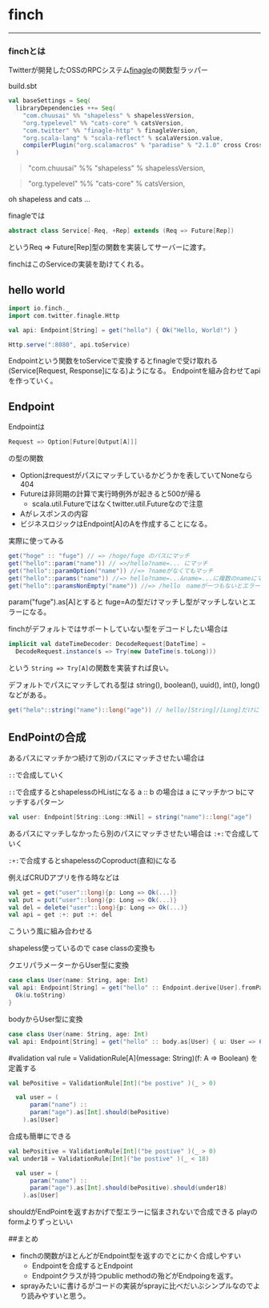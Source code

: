 # finch
________



### finchとは

Twitterが開発したOSSのRPCシステム[finagle](https://github.com/twitter/finagle)の関数型ラッパー



build.sbt

```scala
val baseSettings = Seq(
  libraryDependencies ++= Seq(
    "com.chuusai" %% "shapeless" % shapelessVersion,
    "org.typelevel" %% "cats-core" % catsVersion,
    "com.twitter" %% "finagle-http" % finagleVersion,
    "org.scala-lang" % "scala-reflect" % scalaVersion.value,
    compilerPlugin("org.scalamacros" % "paradise" % "2.1.0" cross CrossVersion.full)
  )
```
  >"com.chuusai" %% "shapeless" % shapelessVersion,
  
  >"org.typelevel" %% "cats-core" % catsVersion,
  
  


oh shapeless and cats ...
  


finagleでは
```scala
abstract class Service[-Req, +Rep] extends (Req => Future[Rep])
```
というReq => Future[Rep]型の関数を実装してサーバーに渡す。


finchはこのServiceの実装を助けてくれる。



## hello world

```scala
import io.finch._
import com.twitter.finagle.Http

val api: Endpoint[String] = get("hello") { Ok("Hello, World!") }

Http.serve(":8080", api.toService)
```


Endpointという関数をtoServiceで変換するとfinagleで受け取れる(Service[Request, Response]になる)ようになる。
Endpointを組み合わせてapiを作っていく。




## Endpoint

Endpointは
```scala
Request => Option[Future[Output[A]]]
```
の型の関数


* Optionはrequestがパスにマッチしているかどうかを表していてNoneなら404
* Futureは非同期の計算で実行時例外が起きると500が帰る
  * scala.util.Futureではなくtwitter.util.Futureなので注意
* Aがレスポンスの内容 
* ビジネスロジックはEndpoint[A]のAを作成することになる。


実際に使ってみる

```scala
get("hoge" :: "fuge") // => /hoge/fuge のパスにマッチ
get("hello"::param("name")) // =>/hello?name=... にマッチ
get("hello"::paramOption("name")) //=> ?nameがなくてもマッチ 
get("hello"::params("name")) //=> hello?name=...&name=...に複数のnameにマッチ
get("hello"::paramsNonEmpty("name")) //=> /hello　nameが一つもないとエラー
```


param("fuge").as[A]とすると fuge=Aの型だけマッチし型がマッチしないとエラーになる。


finchがデフォルトではサポートしていない型をデコードしたい場合は
```scala
implicit val dateTimeDecoder: DecodeRequest[DateTime] =
  DecodeRequest.instance(s => Try(new DateTime(s.toLong)))
```
という `String => Try[A]`の関数を実装すれば良い。　


デフォルトでパスにマッチしてれる型は
string(), boolean(), uuid(), int(), long()などがある。
```scala
get("helo"::string("name")::long("age")) // hello/[String]/[Long]だけにマッチ
```



## EndPointの合成


あるパスにマッチかつ続けて別のパスにマッチさせたい場合は

`::`で合成していく


`::`で合成するとshapelessのHListになる
a :: b の場合は a にマッチかつ bにマッチするパターン
```scala
val user: Endpoint[String::Long::HNil] = string("name")::long("age")
```


あるパスにマッチしなかったら別のパスにマッチさせたい場合は
`:+:`で合成していく


`:+:`で合成するとshapelessのCoproduct(直和)になる



例えばCRUDアプリを作る時などは

```scala
val get = get("user"::long){p: Long => Ok(...)}
val put = put("user"::long){p: Long => Ok(...)}
val del = delete("user"::long){p: Long => Ok(...)}
val api = get :+: put :+: del
```

こういう風に組み合わせる


shapeless使っているので
case classの変換も

クエリパラメーターからUser型に変換
```scala
case class User(name: String, age: Int)
val api: Endpoint[String] = get("hello" :: Endpoint.derive[User].fromParams) { u: User => 
  Ok(u.toString) 
}
```


bodyからUser型に変換
```scala
case class User(name: String, age: Int)
val api: Endpoint[String] = get("hello" :: body.as[User) { u: User => Ok(u.toString) }
```




#validation
val rule = ValidationRule[A](message: String)(f: A => Boolean)
を定義する

```scala
val bePositive = ValidationRule[Int]("be postive" )(_ > 0)

  val user = (
      param("name") ::
      param("age").as[Int].should(bePositive)
    ).as[User]
```


合成も簡単にできる
```scala
val bePositive = ValidationRule[Int]("be postive" )(_ > 0)
val under18 = ValidationRule[Int]("be postive" )(_ < 18)

  val user = (
      param("name") ::
      param("age").as[Int].should(bePositive).should(under18)
    ).as[User]
```


shouldがEndPointを返すおかげで型エラーに悩まされないで合成できる
playのformよりずっといい



##まとめ
* finchの関数がほとんどがEndpoint型を返すのでとにかく合成しやすい
  * Endpointを合成するとEndpoint
  * Endpointクラスが持つpublic methodの殆どがEndpoingを返す。
* sprayみたいに書けるがコードの実装がsprayに比べだいぶシンプルなのでより読みやすいと思う。







